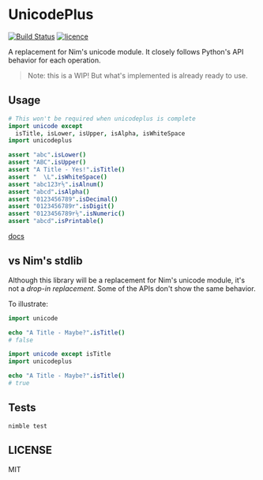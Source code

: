 # UnicodePlus

[![Build Status](https://img.shields.io/travis/nitely/nim-unicodeplus.svg?style=flat-square)](https://travis-ci.org/nitely/nim-unicodeplus)
[![licence](https://img.shields.io/github/license/nitely/nim-unicodeplus.svg?style=flat-square)](https://raw.githubusercontent.com/nitely/nim-unicodeplus/master/LICENSE)

A replacement for Nim's unicode module. It closely
follows Python's API behavior for each operation.

> Note: this is a WIP! But what's
> implemented is already ready to use.

## Usage

```nim
# This won't be required when unicodeplus is complete
import unicode except
  isTitle, isLower, isUpper, isAlpha, isWhiteSpace
import unicodeplus

assert "abc".isLower()
assert "ABC".isUpper()
assert "A Title - Yes!".isTitle()
assert "  \L".isWhiteSpace()
assert "abc123۲⅕".isAlnum()
assert "abcd".isAlpha()
assert "0123456789".isDecimal()
assert "0123456789۲".isDigit()
assert "0123456789۲⅕".isNumeric()
assert "abcd".isPrintable()
```

[docs](https://nitely.github.io/nim-unicodeplus/)

## vs Nim's stdlib

Although this library will be a replacement
for Nim's unicode module, it's not a *drop-in replacement*.
Some of the APIs don't show the same behavior.

To illustrate:

```nim
import unicode

echo "A Title - Maybe?".isTitle()
# false
```

```nim
import unicode except isTitle
import unicodeplus

echo "A Title - Maybe?".isTitle()
# true
```

## Tests

```
nimble test
```

## LICENSE

MIT
